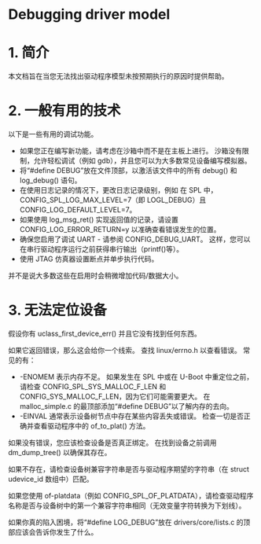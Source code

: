 
# Debugging driver model

# 1. 简介

本文档旨在当您无法找出驱动程序模型未按预期执行的原因时提供帮助。


# 2. 一般有用的技术

以下是一些有用的调试功能。

- 如果您正在编写新功能，请考虑在沙箱中而不是在主板上进行。 沙箱没有限制，允许轻松调试（例如 gdb），并且您可以为大多数常见设备编写模拟器。
- 将“#define DEBUG”放在文件顶部，以激活该文件中的所有 debug() 和 log_debug() 语句。
- 在使用日志记录的情况下，更改日志记录级别，例如 在 SPL 中，CONFIG_SPL_LOG_MAX_LEVEL=7（即 LOGL_DEBUG）且 CONFIG_LOG_DEFAULT_LEVEL=7。
- 如果使用 log_msg_ret() 实现返回值的记录，请设置 CONFIG_LOG_ERROR_RETURN=y 以准确查看错误发生的位置。
- 确保您启用了调试 UART - 请参阅 CONFIG_DEBUG_UART。 这样，您可以在串行驱动程序运行之前获得串行输出（printf()等）。
- 使用 JTAG 仿真器设置断点并单步执行代码。

并不是说大多数这些在启用时会稍微增加代码/数据大小。


# 3. 无法定位设备

假设你有 uclass_first_device_err() 并且它没有找到任何东西。

如果它返回错误，那么这会给你一个线索。 查找 linux/errno.h 以查看错误。 常见的有：

- -ENOMEM 表示内存不足。 如果发生在 SPL 中或在 U-Boot 中重定位之前，请检查 CONFIG_SPL_SYS_MALLOC_F_LEN 和 CONFIG_SYS_MALLOC_F_LEN，因为它们可能需要更大。 在 malloc_simple.c 的最顶部添加“#define DEBUG”以了解内存的去向。
- -EINVAL 通常表示设备树节点中存在某些内容丢失或错误。 检查一切是否正确并查看驱动程序中的 of_to_plat() 方法。

如果没有错误，您应该检查设备是否真正绑定。 在找到设备之前调用 dm_dump_tree() 以确保其存在。

如果不存在，请检查设备树兼容字符串是否与驱动程序期望的字符串（在 struct udevice_id 数组中）匹配。

如果您使用 of-platdata（例如 CONFIG_SPL_OF_PLATDATA），请检查驱动程序名称是否与设备树中的第一个兼容字符串相同（无效变量字符转换为下划线）。

如果你真的陷入困境，将“#define LOG_DEBUG”放在 drivers/core/lists.c 的顶部应该会告诉你发生了什么。
